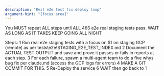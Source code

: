 ```yaml
---
description: "Real e2e test fix deploy loop"
argument-hint: "[focus area]"
---
```


You MUST repeat ALL steps until ALL 466 e2e real staging tests pass. WAIT AS LONG AS IT TAKES KEEP GOING ALL NIGHT

Steps:
1 Run real e2e staging tests with a focus on $1 on staging GCP (remote) as per tests\e2e\STAGING_E2E_TEST_INDEX.md
2 Document the ACTUAL TEST OUTPUT and save and prove it passes or fails in reports at each step.
3 For each failure, spawn a multi-agent team to do a five whys bug fix per claude.md (access the GCP logs for errors)
4 MAKE A GIT COMMIT FOR THIS.
5 Re-Deploy the service
6 WAIT then go back to 1